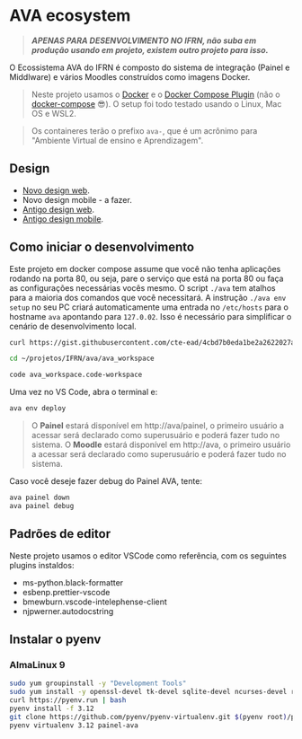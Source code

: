 # AVA ecosystem

> **_APENAS PARA DESENVOLVIMENTO NO IFRN, não suba em produção usando em projeto, existem outro projeto para isso._**

O Ecossistema AVA do IFRN é composto do sistema de integração (Painel e Middlware) e vários Moodles construídos como imagens Docker.

> Neste projeto usamos o [Docker](https://docs.docker.com/engine/install/) e o [Docker Compose Plugin](https://docs.docker.com/compose/install/compose-plugin/#:~:text=%20Install%20the%20plugin%20manually%20%F0%9F%94%97%20%201,of%20Compose%20you%20want%20to%20use.%20More%20) (não o [docker-compose](https://docs.docker.com/compose/install/) 😎). O setup foi todo testado usando o Linux, Mac OS e WSL2.

> Os containeres terão o prefixo `ava-`, que é um acrônimo para "Ambiente Virtual de ensino e Aprendizagem".

## Design

-   [Novo design web](https://xd.adobe.com/view/6ec2ea24-e5c8-494b-a676-fd253d89b352-3b91/).
-   Novo design mobile - a fazer.
-   [Antigo design web](https://xd.adobe.com/view/00dc014e-8919-47ad-ab16-74ac81ca0c2a-558f/).
-   [Antigo design mobile](https://xd.adobe.com/view/28b2f455-b115-4363-954f-77b5bcf1dba1-7de1/).

## Como iniciar o desenvolvimento

Este projeto em docker compose assume que você não tenha aplicações rodando na porta 80, ou seja, pare o serviço que está na porta 80 ou faça as configurações necessárias vocês mesmo. O script `./ava` tem atalhos para a maioria dos comandos que você necessitará. A instrução `./ava env setup` no seu PC criará automaticamente uma entrada no `/etc/hosts` para o hostname `ava` apontando para `127.0.02`. Isso é necessário para simplificar o cenário de desenvolvimento local.

```bash
curl https://gist.githubusercontent.com/cte-ead/4cbd7b0eda1be2a2622027aff6d219b2/raw/ffc6f3e6a24b26050f3e70df348798ad95687844/ava-setup-env-dev | $SHELL

cd ~/projetos/IFRN/ava/ava_workspace

code ava_workspace.code-workspace
```

Uma vez no VS Code, abra o terminal e:

```bash
ava env deploy
```

> O **Painel** estará disponível em http://ava/painel, o primeiro usuário a acessar será declarado como superusuário e poderá fazer tudo no sistema.
> O **Moodle** estará disponível em http://ava, o primeiro usuário a acessar será declarado como superusuário e poderá fazer tudo no sistema.

Caso você deseje fazer debug do Painel AVA, tente:

```bash
ava painel down
ava painel debug
```

## Padrões de editor

Neste projeto usamos o editor VSCode como referência, com os seguintes plugins instaldos:

-   ms-python.black-formatter
-   esbenp.prettier-vscode
-   bmewburn.vscode-intelephense-client
-   njpwerner.autodocstring

## Instalar o pyenv

### AlmaLinux 9

```bash
sudo yum groupinstall -y "Development Tools"
sudo yum install -y openssl-devel tk-devel sqlite-devel ncurses-devel readline-devel
curl https://pyenv.run | bash
pyenv install -f 3.12
git clone https://github.com/pyenv/pyenv-virtualenv.git $(pyenv root)/plugins/pyenv-virtualenv
pyenv virtualenv 3.12 painel-ava
```
